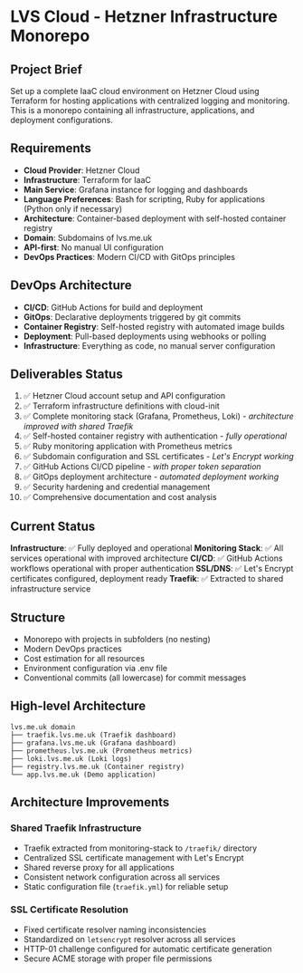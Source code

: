 # LVS Cloud - Hetzner Infrastructure Monorepo

## Project Brief

Set up a complete IaaC cloud environment on Hetzner Cloud using Terraform for hosting applications with centralized logging and monitoring. This is a monorepo containing all infrastructure, applications, and deployment configurations.

## Requirements

- **Cloud Provider**: Hetzner Cloud
- **Infrastructure**: Terraform for IaaC
- **Main Service**: Grafana instance for logging and dashboards
- **Language Preferences**: Bash for scripting, Ruby for applications (Python only if necessary)
- **Architecture**: Container-based deployment with self-hosted container registry
- **Domain**: Subdomains of lvs.me.uk
- **API-first**: No manual UI configuration
- **DevOps Practices**: Modern CI/CD with GitOps principles

## DevOps Architecture

- **CI/CD**: GitHub Actions for build and deployment
- **GitOps**: Declarative deployments triggered by git commits
- **Container Registry**: Self-hosted registry with automated image builds
- **Deployment**: Pull-based deployments using webhooks or polling
- **Infrastructure**: Everything as code, no manual server configuration

## Deliverables Status

1. ✅ Hetzner Cloud account setup and API configuration
2. ✅ Terraform infrastructure definitions with cloud-init
3. ✅ Complete monitoring stack (Grafana, Prometheus, Loki) - *architecture improved with shared Traefik*
4. ✅ Self-hosted container registry with authentication - *fully operational*
5. ✅ Ruby monitoring application with Prometheus metrics
6. ✅ Subdomain configuration and SSL certificates - *Let's Encrypt working*
7. ✅ GitHub Actions CI/CD pipeline - *with proper token separation*
8. ✅ GitOps deployment architecture - *automated deployment working*
9. ✅ Security hardening and credential management
10. ✅ Comprehensive documentation and cost analysis

## Current Status

**Infrastructure**: ✅ Fully deployed and operational
**Monitoring Stack**: ✅ All services operational with improved architecture
**CI/CD**: ✅ GitHub Actions workflows operational with proper authentication
**SSL/DNS**: ✅ Let's Encrypt certificates configured, deployment ready
**Traefik**: ✅ Extracted to shared infrastructure service

## Structure

- Monorepo with projects in subfolders (no nesting)
- Modern DevOps practices
- Cost estimation for all resources
- Environment configuration via .env file
- Conventional commits (all lowercase) for commit messages

## High-level Architecture

```
lvs.me.uk domain
├── traefik.lvs.me.uk (Traefik dashboard)
├── grafana.lvs.me.uk (Grafana dashboard)
├── prometheus.lvs.me.uk (Prometheus metrics)
├── loki.lvs.me.uk (Loki logs)
├── registry.lvs.me.uk (Container registry)
└── app.lvs.me.uk (Demo application)
```

## Architecture Improvements

### Shared Traefik Infrastructure
- Traefik extracted from monitoring-stack to `/traefik/` directory
- Centralized SSL certificate management with Let's Encrypt
- Shared reverse proxy for all applications
- Consistent network configuration across all services
- Static configuration file (`traefik.yml`) for reliable setup

### SSL Certificate Resolution
- Fixed certificate resolver naming inconsistencies
- Standardized on `letsencrypt` resolver across all services
- HTTP-01 challenge configured for automatic certificate generation
- Secure ACME storage with proper file permissions
